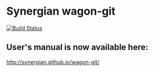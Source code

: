 # Synergian wagon-git

[![Build Status](https://drone.io/github.com/synergian/wagon-git/status.png)](https://drone.io/github.com/synergian/wagon-git/latest)

## User's manual is now available here:

http://synergian.github.io/wagon-git/


